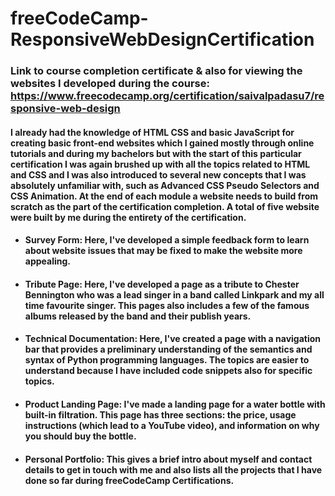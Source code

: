 # freeCodeCamp-ResponsiveWebDesignCertification

### Link to course completion certificate & also for viewing the websites I developed during the course: https://www.freecodecamp.org/certification/saivalpadasu7/responsive-web-design

#### I already had the knowledge of HTML CSS and basic JavaScript for creating basic front-end websites which I gained mostly through online tutorials and during my bachelors but with the start of this particular certification I was again brushed up with all the topics related to HTML and CSS and I was also introduced to several new concepts that I was absolutely unfamiliar with, such as Advanced CSS Pseudo Selectors and CSS Animation. At the end of each module a website needs to build from scratch as the part of the certification completion. A total of five website were built by me during the entirety of the certification.
- #### Survey Form: Here, I've developed a simple feedback form to learn about website issues that may be fixed to make the website more appealing.
- #### Tribute Page: Here, I've developed a page as a tribute to Chester Bennington who was a lead singer in a band called Linkpark and my all time favourite singer. This pages also includes a few of the famous albums released by the band and their publish years.
- #### Technical Documentation: Here, I've created a page with a navigation bar that provides a preliminary understanding of the semantics and syntax of Python programming languages. The topics are easier to understand because I have included code snippets also for specific topics.
- #### Product Landing Page: I've made a landing page for a water bottle with built-in filtration. This page has three sections: the price, usage instructions (which lead to a YouTube video), and information on why you should buy the bottle.
- #### Personal Portfolio: This gives a brief intro about myself and contact details to get in touch with me and also lists all the projects that I have done so far during freeCodeCamp Certifications.
